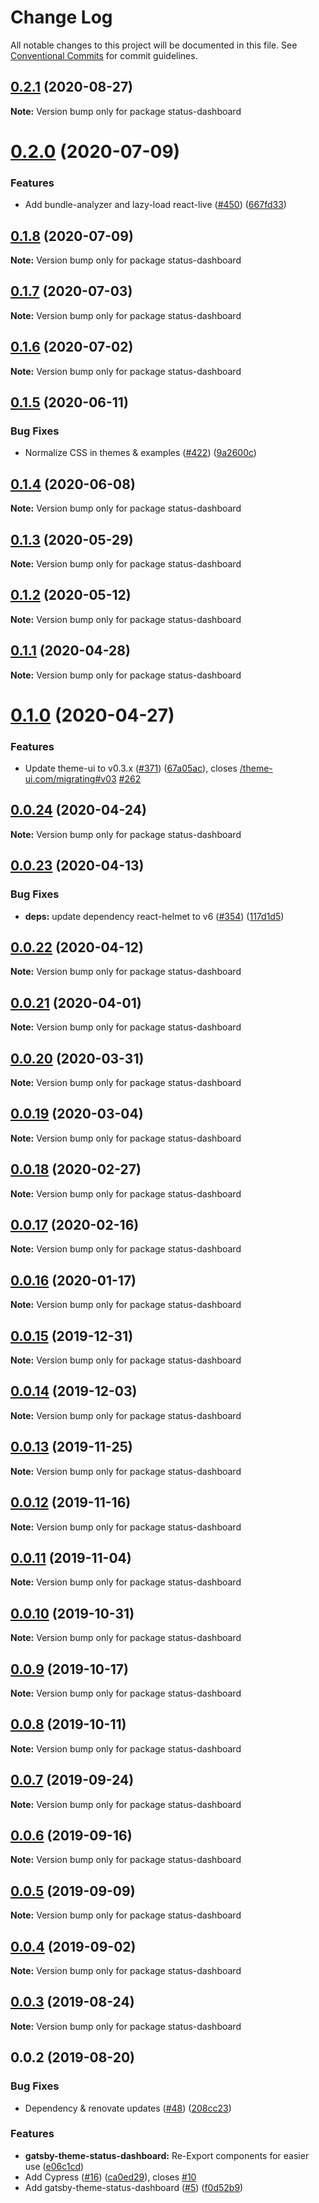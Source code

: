 # Change Log

All notable changes to this project will be documented in this file.
See [Conventional Commits](https://conventionalcommits.org) for commit guidelines.

## [0.2.1](https://github.com/LekoArts/gatsby-themes/compare/status-dashboard@0.2.0...status-dashboard@0.2.1) (2020-08-27)

**Note:** Version bump only for package status-dashboard





# [0.2.0](https://github.com/LekoArts/gatsby-themes/compare/status-dashboard@0.1.8...status-dashboard@0.2.0) (2020-07-09)


### Features

* Add bundle-analyzer and lazy-load react-live ([#450](https://github.com/LekoArts/gatsby-themes/issues/450)) ([667fd33](https://github.com/LekoArts/gatsby-themes/commit/667fd33ce6af546cf2250af1e22395a26f45d6a2))





## [0.1.8](https://github.com/LekoArts/gatsby-themes/compare/status-dashboard@0.1.7...status-dashboard@0.1.8) (2020-07-09)

**Note:** Version bump only for package status-dashboard





## [0.1.7](https://github.com/LekoArts/gatsby-themes/compare/status-dashboard@0.1.6...status-dashboard@0.1.7) (2020-07-03)

**Note:** Version bump only for package status-dashboard





## [0.1.6](https://github.com/LekoArts/gatsby-themes/compare/status-dashboard@0.1.5...status-dashboard@0.1.6) (2020-07-02)

**Note:** Version bump only for package status-dashboard





## [0.1.5](https://github.com/LekoArts/gatsby-themes/compare/status-dashboard@0.1.4...status-dashboard@0.1.5) (2020-06-11)


### Bug Fixes

* Normalize CSS in themes & examples ([#422](https://github.com/LekoArts/gatsby-themes/issues/422)) ([9a2600c](https://github.com/LekoArts/gatsby-themes/commit/9a2600cc45d0f6729799183116f1b87d3c943749))





## [0.1.4](https://github.com/LekoArts/gatsby-themes/compare/status-dashboard@0.1.3...status-dashboard@0.1.4) (2020-06-08)

**Note:** Version bump only for package status-dashboard





## [0.1.3](https://github.com/LekoArts/gatsby-themes/compare/status-dashboard@0.1.2...status-dashboard@0.1.3) (2020-05-29)

**Note:** Version bump only for package status-dashboard





## [0.1.2](https://github.com/LekoArts/gatsby-themes/compare/status-dashboard@0.1.1...status-dashboard@0.1.2) (2020-05-12)

**Note:** Version bump only for package status-dashboard





## [0.1.1](https://github.com/LekoArts/gatsby-themes/compare/status-dashboard@0.1.0...status-dashboard@0.1.1) (2020-04-28)

**Note:** Version bump only for package status-dashboard





# [0.1.0](https://github.com/LekoArts/gatsby-themes/compare/status-dashboard@0.0.24...status-dashboard@0.1.0) (2020-04-27)


### Features

* Update theme-ui to v0.3.x ([#371](https://github.com/LekoArts/gatsby-themes/issues/371)) ([67a05ac](https://github.com/LekoArts/gatsby-themes/commit/67a05ac3e1deaddfe38591739e7f50f56d49d109)), closes [/theme-ui.com/migrating#v03](https://github.com//theme-ui.com/migrating/issues/v03) [#262](https://github.com/LekoArts/gatsby-themes/issues/262)





## [0.0.24](https://github.com/LekoArts/gatsby-themes/compare/status-dashboard@0.0.23...status-dashboard@0.0.24) (2020-04-24)

**Note:** Version bump only for package status-dashboard





## [0.0.23](https://github.com/LekoArts/gatsby-themes/compare/status-dashboard@0.0.22...status-dashboard@0.0.23) (2020-04-13)


### Bug Fixes

* **deps:** update dependency react-helmet to v6 ([#354](https://github.com/LekoArts/gatsby-themes/issues/354)) ([117d1d5](https://github.com/LekoArts/gatsby-themes/commit/117d1d5a6989d763c89137d8a9f0fb55f55efdee))





## [0.0.22](https://github.com/LekoArts/gatsby-themes/compare/status-dashboard@0.0.21...status-dashboard@0.0.22) (2020-04-12)

**Note:** Version bump only for package status-dashboard





## [0.0.21](https://github.com/LekoArts/gatsby-themes/compare/status-dashboard@0.0.20...status-dashboard@0.0.21) (2020-04-01)

**Note:** Version bump only for package status-dashboard





## [0.0.20](https://github.com/LekoArts/gatsby-themes/compare/status-dashboard@0.0.19...status-dashboard@0.0.20) (2020-03-31)

**Note:** Version bump only for package status-dashboard





## [0.0.19](https://github.com/LekoArts/gatsby-themes/compare/status-dashboard@0.0.18...status-dashboard@0.0.19) (2020-03-04)

**Note:** Version bump only for package status-dashboard





## [0.0.18](https://github.com/LekoArts/gatsby-themes/compare/status-dashboard@0.0.17...status-dashboard@0.0.18) (2020-02-27)

**Note:** Version bump only for package status-dashboard





## [0.0.17](https://github.com/LekoArts/gatsby-themes/compare/status-dashboard@0.0.16...status-dashboard@0.0.17) (2020-02-16)

**Note:** Version bump only for package status-dashboard





## [0.0.16](https://github.com/LekoArts/gatsby-themes/compare/status-dashboard@0.0.15...status-dashboard@0.0.16) (2020-01-17)

**Note:** Version bump only for package status-dashboard





## [0.0.15](https://github.com/LekoArts/gatsby-themes/compare/status-dashboard@0.0.14...status-dashboard@0.0.15) (2019-12-31)

**Note:** Version bump only for package status-dashboard





## [0.0.14](https://github.com/LekoArts/gatsby-themes/compare/status-dashboard@0.0.13...status-dashboard@0.0.14) (2019-12-03)

**Note:** Version bump only for package status-dashboard





## [0.0.13](https://github.com/LekoArts/gatsby-themes/compare/status-dashboard@0.0.12...status-dashboard@0.0.13) (2019-11-25)

**Note:** Version bump only for package status-dashboard





## [0.0.12](https://github.com/LekoArts/gatsby-themes/compare/status-dashboard@0.0.11...status-dashboard@0.0.12) (2019-11-16)

**Note:** Version bump only for package status-dashboard





## [0.0.11](https://github.com/LekoArts/gatsby-themes/compare/status-dashboard@0.0.10...status-dashboard@0.0.11) (2019-11-04)

**Note:** Version bump only for package status-dashboard





## [0.0.10](https://github.com/LekoArts/gatsby-themes/compare/status-dashboard@0.0.9...status-dashboard@0.0.10) (2019-10-31)

**Note:** Version bump only for package status-dashboard





## [0.0.9](https://github.com/LekoArts/gatsby-themes/compare/status-dashboard@0.0.8...status-dashboard@0.0.9) (2019-10-17)

**Note:** Version bump only for package status-dashboard





## [0.0.8](https://github.com/LekoArts/gatsby-themes/compare/status-dashboard@0.0.7...status-dashboard@0.0.8) (2019-10-11)

**Note:** Version bump only for package status-dashboard





## [0.0.7](https://github.com/LekoArts/gatsby-themes/compare/status-dashboard@0.0.6...status-dashboard@0.0.7) (2019-09-24)

**Note:** Version bump only for package status-dashboard





## [0.0.6](https://github.com/LekoArts/gatsby-themes/compare/status-dashboard@0.0.5...status-dashboard@0.0.6) (2019-09-16)

**Note:** Version bump only for package status-dashboard





## [0.0.5](https://github.com/LekoArts/gatsby-themes/compare/status-dashboard@0.0.4...status-dashboard@0.0.5) (2019-09-09)

**Note:** Version bump only for package status-dashboard





## [0.0.4](https://github.com/LekoArts/gatsby-themes/compare/status-dashboard@0.0.3...status-dashboard@0.0.4) (2019-09-02)

**Note:** Version bump only for package status-dashboard





## [0.0.3](https://github.com/LekoArts/gatsby-themes/compare/status-dashboard@0.0.2...status-dashboard@0.0.3) (2019-08-24)

**Note:** Version bump only for package status-dashboard





## 0.0.2 (2019-08-20)


### Bug Fixes

* Dependency & renovate updates ([#48](https://github.com/LekoArts/gatsby-themes/issues/48)) ([208cc23](https://github.com/LekoArts/gatsby-themes/commit/208cc23))


### Features

* **gatsby-theme-status-dashboard:** Re-Export components for easier use ([e06c1cd](https://github.com/LekoArts/gatsby-themes/commit/e06c1cd))
* Add Cypress ([#16](https://github.com/LekoArts/gatsby-themes/issues/16)) ([ca0ed29](https://github.com/LekoArts/gatsby-themes/commit/ca0ed29)), closes [#10](https://github.com/LekoArts/gatsby-themes/issues/10)
* Add gatsby-theme-status-dashboard ([#5](https://github.com/LekoArts/gatsby-themes/issues/5)) ([f0d52b9](https://github.com/LekoArts/gatsby-themes/commit/f0d52b9))
